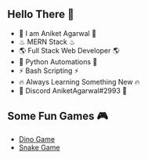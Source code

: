 
## Hello There 👋

 - 🌟 I am Aniket Agarwal 🌟
 - ♨ MERN Stack ♨
 - 🌎 Full Stack Web Developer 🌎
 - 🐍 Python Automations 🐍
 - ⚡ Bash Scripting ⚡
 - 🔥 Always Learning Something New 🔥
 - 📲 Discord AniketAgarwal#2993 📲

## Some Fun Games 🎮
 - [Dino Game](https://aniketagarwal21.github.io/DinoGame/)
 - [Snake Game](https://aniketagarwal21.github.io/SnakeGame/)


<!---
AniketAgarwal21/AniketAgarwal21 is a ✨ special ✨ repository because its `README.md` (this file) appears on your GitHub profile.
You can click the Preview link to take a look at your changes.
--->